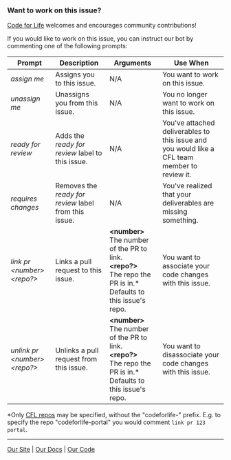 ### Want to work on this issue?

[Code for Life](https://www.codeforlife.education/) welcomes and encourages community contributions!

If you would like to work on this issue, you can instruct our bot by commenting one of the following prompts:

|Prompt|Description|Arguments|Use When|
|---|---|---|---|
|*assign me*|Assigns you to this issue.|N/A|You want to work on this issue.|
|*unassign me*|Unassigns you from this issue.|N/A|You no longer want to work on this issue.|
|*ready for review*|Adds the *ready for review* label to this issue.|N/A|You've attached deliverables to this issue and you would like a CFL team member to review it.|
|*requires changes*|Removes the *ready for review* label from this issue.|N/A|You've realized that your deliverables are missing something.|
|*link pr \<number> \<repo?>*|Links a pull request to this issue.|**\<number>**<br/>The number of the PR to link.<br/>**\<repo?>**<br/>The repo the PR is in.* Defaults to this issue's repo.|You want to associate your code changes with this issue.|
|*unlink pr \<number> \<repo?>*|Unlinks a pull request from this issue.|**\<number>**<br/>The number of the PR to link.<br/>**\<repo?>**<br/>The repo the PR is in.* Defaults to this issue's repo.|You want to disassociate your code changes with this issue.|

*Only [CFL repos](https://github.com/orgs/ocadotechnology/repositories?q=codeforlife-) may be specified, without the "codeforlife-" prefix. E.g. to specify the repo "codeforlife-portal" you would comment `link pr 123 portal`.

---

[Our Site](https://www.codeforlife.education/) | [Our Docs](https://docs.codeforlife.education/) | [Our Code](https://github.com/ocadotechnology/codeforlife-workspace)

